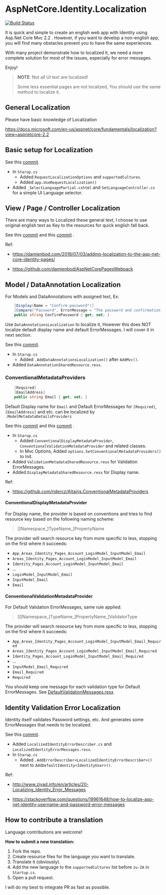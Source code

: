 # AspNetCore.Identity.Localization

[![Build Status](https://skyworkertech.visualstudio.com/jayskyworker/_apis/build/status/JaySkyworker.AspNetCore.Identity.Localization?branchName=master)](https://skyworkertech.visualstudio.com/jayskyworker/_build/latest?definitionId=1&branchName=master)

It is quick and simple to create an english web app with Identity 
using Asp.Net Core Mvc 2.2 .
However, if you want to develop a non-english app, you will find many 
obstacles prevent you to have the same experiences.

With many project demonstrate how to localized it, we need a more complete
solution for most of the issues, especially for error messages.

Enjoy!

> **NOTE**: Not all UI text are localized!
> 
> Some less essential pages are not localized, You should use the same method to localize it.

## General Localization

Please have basic knowledge of Localization

https://docs.microsoft.com/en-us/aspnet/core/fundamentals/localization?view=aspnetcore-2.2

## Basic setup for Localization

See this [commit](https://github.com/JaySkyworker/AspNetCore.Identity.Localization/commit/a4bd2312f0a14090b6f74d667888822cf32dd93b).

- In `Starup.cs`
  - Added `RequestLocalizationOptions` and `supportedCultures`.
  - Added `app.UseRequestLocalization()`
- Added `_SelectLanguagePartial.cshtml` and `SetLanguageController.cs` for a simple UI
  Language selector.


## View / Page / Controller Localization

There are many ways to Localized these general text, I choose to use original english text as Key 
to the resources for quick english fall back.

See this [commit](https://github.com/JaySkyworker/AspNetCore.Identity.Localization/commit/989fce76be2bcf71862976c5a2b3b2459e533af9)
 and this [commit](https://github.com/JaySkyworker/AspNetCore.Identity.Localization/commit/ba281e355c426634b022f050c0b593618874ffb2)
.

Ref:

* https://damienbod.com/2018/07/03/adding-localization-to-the-asp-net-core-identity-pages/

* https://github.com/damienbod/AspNetCorePagesWebpack

## Model / DataAnnotation Localization

For Models and DataAnnotations with assigned text, Ex:
```csharp
    [Display(Name = "Confirm password")]
    [Compare("Password", ErrorMessage = "The password and confirmation password do not match.")]
    public string ConfirmPassword { get; set; }
```
Use `DataAnnotationsLocalization` to localize it, 
However this does NOT localize default display name and default ErrorMessages.
I will cover it in next section.

See this [commit](https://github.com/JaySkyworker/AspNetCore.Identity.Localization/commit/7c706dab8494c118f0a4c8e7d7522ba705a7467f).

- In `Starup.cs`
  - Added `.AddDataAnnotationsLocalization()` after `AddMvc()`.
- Added `DataAnnotationSharedResource.resx`.

### ConventionalMetadataProviders

```csharp
    [Required]
    [EmailAddress]
    public string Email { get; set; }
```
Default Display name for `Email` and 
Default ErrorMessages for `[Required]`, `[EmailAddress]` and etc. 
can be localized by `.ModelMetadataDetailsProviders`

See this [commit](https://github.com/JaySkyworker/AspNetCore.Identity.Localization/commit/326b72d08d83fd7ef8b52795c63a55cf5d5eaa22)
and this [commit](https://github.com/JaySkyworker/AspNetCore.Identity.Localization/commit/20d2b24716c3eb194d9de68484d939e27bf5c2bc)
.

- In `Starup.cs`
  - Added `ConventionalDisplayMetadataProvider`, `ConventionalValidationMetadataProvider`  and related classes.
  - In Mvc Options, Added `options.SetConventionalMetadataProviders()` to Init.
- Added `ValidationMetadataSharedResource.resx` for Validation ErrorMessages.
- Added `DisplayMetadataSharedResource.resx` for Display name.

Ref:
* https://github.com/ridercz/Altairis.ConventionalMetadataProviders

#### ConventionalDisplayMetadataProvider

For Display name, the provider is based on conventions and tries to 
find resource key based on the following naming scheme:

> [[Namespace_]TypeName_]PropertyName

The provider will search resource key from more specific to less, 
stopping on the first where it succeeds:

- `App_Areas_Identity_Pages_Account_LoginModel_InputModel_Email`
- `Areas_Identity_Pages_Account_LoginModel_InputModel_Email`
- `Identity_Pages_Account_LoginModel_InputModel_Email`
- ...
- `LoginModel_InputModel_Email`
- `InputModel_Email`
- `Email`

#### ConventionalValidationMetadataProvider

For Default Validation ErrorMessages, same rule applied:

> [[[Namespace_]TypeName_]PropertyName_]ValidatorType

The provider will search resource key from more specific to less, 
stopping on the first where it succeeds:

- `App_Areas_Identity_Pages_Account_LoginModel_InputModel_Email_Required`
- `Areas_Identity_Pages_Account_LoginModel_InputModel_Email_Required`
- `Identity_Pages_Account_LoginModel_InputModel_Email_Required`
- ...
- `InputModel_Email_Required`
- `Email_Required`
- `Required`

You should keep one message for each validation type for Default ErrorMessages.
See [DefaultValidationMessages.resx](https://github.com/JaySkyworker/AspNetCore.Identity.Localization/blob/feature/ConventionalMetadataProviders/Resources/DefaultValidationMessages.resx)

## Identity Validation Error Localization

Identity itself validates Password settings, etc. And generates some ErrorMessages that needs 
to be localized.

See this [commit](https://github.com/JaySkyworker/AspNetCore.Identity.Localization/commit/bae9cab2ac5684aa720de15adf379c8e7f4b46cc).

- Added `LocalizedIdentityErrorDescriber.cs` and `LocalizedIdentityErrorMessages.resx`.
- In `Starup.cs`
  - Added `.AddErrorDescriber<LocalizedIdentityErrorDescriber>()` next to `AddDefaultIdentity<IdentityUser>()`.

Ref:

* http://www.ziyad.info/en/articles/20-Localizing_Identity_Error_Messages

* https://stackoverflow.com/questions/19961648/how-to-localize-asp-net-identity-username-and-password-error-messages


## How to contribute a translation
Language contributions are welcome!

**How to submit a new translation:**

1. Fork the repo.
1. Create resource files for the language you want to translate.
1. Translate it (obviously).
1. Add the new language to the `supportedCultures` list before `zu-ZA` in `Startup.cs`.
1. Open a pull request.

I will do my best to integrate PR as fast as possible.
